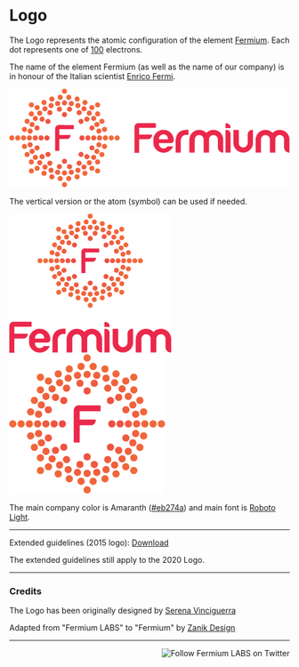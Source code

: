 # Logo

The Logo represents the atomic configuration of the element [Fermium](https://en.wikipedia.org/wiki/Fermium). Each dot represents one of [100](https://en.wikipedia.org/wiki/Atomic_number) electrons. 

The name of the element Fermium (as well as the name of our company) is in honour of the Italian scientist [Enrico Fermi](https://en.wikipedia.org/wiki/Enrico_Fermi).

![Horizontal-Main_250px.png](Logo/Rasters/250h/Fermium-horizontal.png)

The vertical version or the atom (symbol) can be used if needed.

![Vertical-Main_000px.png](Logo/Rasters/250h/Fermium-vertical.png)
![Atom-Main_100px.png](Logo/Rasters/250h/Fermium-atom.png)

The main company color is Amaranth ([#eb274a](http://www.colorhexa.com/eb274a)) and main font is [Roboto Light](https://fonts.google.com/specimen/Roboto).

---

Extended guidelines (2015 logo): [Download](https://gitcdn.xyz/repo/fermiumlabs/presskit/master/Logo/Guidelines.pdf)

The extended guidelines still apply to the 2020 Logo.

---

### Credits

The Logo has been originally designed by [Serena Vinciguerra](http://www.serenavinciguerra.it)

Adapted from "Fermium LABS" to "Fermium" by [Zanik Design](https://www.facebook.com/zanikdesign/)

---

<a href="https://twitter.com/intent/user?screen_name=fermiumlabs">
    <img src="https://img.shields.io/twitter/follow/fermiumlabs.svg?style=social&label=Follow" alt="Follow Fermium LABS on Twitter" align="right" />
</a>
